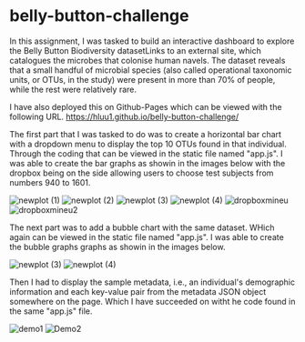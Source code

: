 # belly-button-challenge
In this assignment, I was tasked to build an interactive dashboard to explore the Belly Button Biodiversity datasetLinks to an external site, which catalogues the microbes that colonise human navels.
The dataset reveals that a small handful of microbial species (also called operational taxonomic units, or OTUs, in the study) were present in more than 70% of people, while the rest were relatively rare.

I have also deployed this on Github-Pages which can be viewed with the following URL. https://hluu1.github.io/belly-button-challenge/

The first part that I was tasked to do was to create a horizontal bar chart with a dropdown menu to display the top 10 OTUs found in that individual. Through the coding that can be viewed in the static file named "app.js".
I was able to create the bar graphs as showin in the images below with the dropbox being on the side allowing users to choose test subjects from numbers 940 to 1601.

![newplot (1)](https://github.com/Hluu1/belly-button-challenge/assets/125692186/ef58f154-4035-4a9c-82cd-9397df57a108)
![newplot (2)](https://github.com/Hluu1/belly-button-challenge/assets/125692186/972a7905-18af-4928-b02c-7810bfa08ae1)
![newplot (3)](https://github.com/Hluu1/belly-button-challenge/assets/125692186/67014a94-05fa-4f3c-b08c-7109198126ef)
![newplot (4)](https://github.com/Hluu1/belly-button-challenge/assets/125692186/963843d8-23f2-4f50-bf22-9d9b0aff916c)
![dropboxmineu](https://github.com/Hluu1/belly-button-challenge/assets/125692186/f5fa44f5-21d2-4a40-81b0-b8746d3c3934)
![dropboxmineu2](https://github.com/Hluu1/belly-button-challenge/assets/125692186/8ae78023-a6ec-4da0-9e96-21a54185485a)

The next part was to add a bubble chart with the same dataset. WHich again can be viewed in the static file named "app.js".
I was able to create the bubble graphs graphs as showin in the images below.

![newplot (3)](https://github.com/Hluu1/belly-button-challenge/assets/125692186/02748ca6-542c-4e1a-8681-b2994a7006d7)
![newplot (4)](https://github.com/Hluu1/belly-button-challenge/assets/125692186/f1ca60d0-fa16-41c7-9eb1-0f6a7f4a79a8)

Then I had to display the sample metadata, i.e., an individual's demographic information and each key-value pair from the metadata JSON object somewhere on the page. Which I have succeeded on witht he code found in the same "app.js" file.

![demo1](https://github.com/Hluu1/belly-button-challenge/assets/125692186/dfbeb6ac-33ff-4ccb-a07d-81cb6683b379)
![Demo2](https://github.com/Hluu1/belly-button-challenge/assets/125692186/a453fe44-bfbd-4e53-8f8a-f82e14be88b9)


